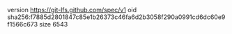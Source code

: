 version https://git-lfs.github.com/spec/v1
oid sha256:f7885d2801847c85e1b26373c46fa6d2b3058f290a0991cd6dc60e9f1566c673
size 6543
